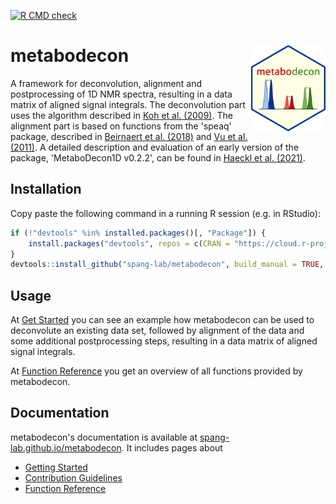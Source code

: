 <!-- badges: start -->
[![R CMD check](https://github.com/spang-lab/metabodecon/workflows/R-CMD-check/badge.svg)](https://github.com/spang-lab/metabodecon/actions)
<!-- badges: end -->

# metabodecon <img src="man/figures/logo.svg" alt="man/figures/logo.svg" align="right" height="138" />

A framework for deconvolution, alignment and postprocessing of 1D NMR spectra, resulting in a data matrix of aligned signal integrals. The deconvolution part uses the algorithm described in [Koh et al. (2009)](https://doi.org/10.1016/j.jmr.2009.09.003). The alignment part is based on functions from the 'speaq' package, described in [Beirnaert et al. (2018)](https://doi.org/10.1371/journal.pcbi.1006018) and [Vu et al. (2011)](https://doi.org/doi:10.1186/1471-2105-12-405). A detailed description and evaluation of an early version of the package, 'MetaboDecon1D v0.2.2', can be found in [Haeckl et al. (2021)](https://doi.org/doi:10.3390/metabo11070452).

## Installation

Copy paste the following command in a running R session (e.g. in RStudio):

```R
if (!"devtools" %in% installed.packages()[, "Package"]) {
    install.packages("devtools", repos = c(CRAN = "https://cloud.r-project.org"))
}
devtools::install_github("spang-lab/metabodecon", build_manual = TRUE, build_vignettes = TRUE)
```

## Usage

At [Get Started](https://spang-lab.github.io/metabodecon/articles/metabodecon.html) you can see an example how metabodecon can be used to deconvolute an existing data set, followed by alignment of the data and some additional postprocessing steps, resulting in a data matrix of aligned signal integrals.

At [Function Reference](https://spang-lab.github.io/metabodecon/reference/index.html) you get an overview of all functions provided by metabodecon.

## Documentation

metabodecon's documentation is available at [spang-lab.github.io/metabodecon](https://spang-lab.github.io/metabodecon/). It includes pages about

- [Getting Started](https://spang-lab.github.io/metabodecon/articles/metabodecon.html)
- [Contribution Guidelines](https://spang-lab.github.io/metabodecon/articles/Contributing.html)
- [Function Reference](https://spang-lab.github.io/metabodecon/reference/index.html)
